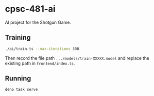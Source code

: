 # cpsc-481-ai

AI project for the Shotgun Game.

## Training

```sh
./ai/train.ts --max-iterations 300
```

Then record the file path `.../models/train-XXXXX.model` and replace the
existing path in `frontend/index.ts`.

## Running

```sh
deno task serve
```
